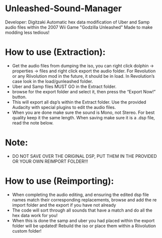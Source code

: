 # Unleashed-Sound-Manager
Developer: Digitzaki
Automatic hex data modification of Uber and Samp audio files within the 2007 Wii Game "Godzilla Unleashed" Made to make modding less tedious!

# How to use (Extraction):
+ Get the audio files from dumping the iso, you can right click dolphin → properties → files and right click export the audio folder. For Revolution or any Riivolution mod in the future, it should be in load. In Revolution’s case look in the load/gunleashed folder.
+ Uber and Samp files MUST GO in the Extract folder.
+ browse for the export folder and select it, then press the “Export Now!” button.
+ This will export all dsp’s within the Extract folder. Use the provided Audacity with special plugins to edit the audio files.
+ When you are done make sure the sound is Mono, not Stereo. For best quality keep it the same length. When saving make sure it is a .dsp file, read the note below.
  
# Note:
+ DO NOT SAVE OVER THE ORIGINAL DSP, PUT THEM IN THE PROVIDED OR YOUR OWN REIMPORT FOLDER!!!
  
# How to use (Reimporting):
+ When completing the audio editing, and ensuring the edited dsp file names match their corresponding replacements, browse and add the re import folder and the export if you have not already
+ The code will sort through all sounds that have a match and do all the hex data work for you!
+ When this is done the samp and uber you had placed within the export folder will be updated! Rebuild the iso or place them within a Riivolution custom folder!
